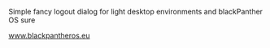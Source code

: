 Simple fancy logout dialog for light desktop environments and blackPanther OS sure

www.blackpantheros.eu
